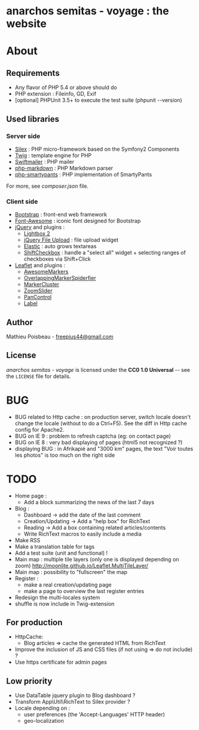 anarchos semitas - voyage : the website
=======================================

About
=====

Requirements
------------

- Any flavor of PHP 5.4 or above should do
- PHP extension : Fileinfo, GD, Exif
- [optional] PHPUnit 3.5+ to execute the test suite (phpunit --version)

Used libraries
--------------

### Server side

* [Silex](http://silex.sensiolabs.org/) : PHP micro-framework based on the Symfony2 Components
* [Twig](http://twig.sensiolabs.org/) : template engine for PHP
* [Swiftmailer](http://swiftmailer.org/) : PHP mailer
* [php-markdown](https://michelf.ca/projects/php-markdown/) : PHP Markdown parser
* [php-smartypants](https://michelf.ca/projects/php-smartypants/) : PHP implementation of SmartyPants

For more, see *composer.json* file.

### Client side

* [Bootstrap](http://twitter.github.io/bootstrap/) : front-end web framework
* [Font-Awesome](http://fortawesome.github.io/Font-Awesome/) : iconic font designed for Bootstrap
* [jQuery](http://jquery.com/) and plugins :
  * [Lightbox 2](http://lokeshdhakar.com/projects/lightbox2/)
  * [jQuery File Upload](http://blueimp.github.io/jQuery-File-Upload/) : file upload widget
  * [Elastic](http://unwrongest.com/projects/elastic/) : auto grows textareas
  * [ShiftCheckbox](https://github.com/nylen/shiftcheckbox) : handle a "select all" widget + selecting ranges of checkboxes via Shift+Click
* [Leaflet](http://leafletjs.com/) and plugins :
  * [AwesomeMarkers](https://github.com/lvoogdt/Leaflet.awesome-markers)
  * [OverlappingMarkerSpiderfier](https://github.com/jawj/OverlappingMarkerSpiderfier-Leaflet)
  * [MarkerCluster](https://github.com/Leaflet/Leaflet.markercluster)
  * [ZoomSlider](https://github.com/kartena/Leaflet.zoomslider)
  * [PanControl](https://github.com/kartena/Leaflet.Pancontrol)
  * [Label](https://github.com/Leaflet/Leaflet.label)

Author
------

Mathieu Poisbeau - <freepius44@gmail.com>

License
-------

*anarchos semitas - voyage* is licensed under the **CC0 1.0 Universal** -- see the `LICENSE` file for details.


BUG
===

* BUG related to Http cache : on production server, switch locale doesn't change the locale (without to do a Ctrl+F5).
  See the diff in Http cache config for Apache2.
* BUG on IE 9 : problem to refresh captcha (eg: on contact page)
* BUG on IE 8 : very bad displaying of pages (html5 not recognized ?)
* displaying BUG : in Afrikapié and "3000 km" pages, the text "Voir toutes les photos" is too much on the right side


TODO
====

* Home page :
  * Add a block summarizing the news of the last 7 days
* Blog :
  * Dashboard -> add the date of the last comment
  * Creation/Updating -> Add a "help box" for RichText
  * Reading -> Add a box containing related articles/contents
  * Write RichText macros to easily include a media
* Make RSS
* Make a translation table for tags
* Add a test suite (unit and functional) !
* Main map : multiple tile layers (only one is displayed depending on zoom)
  http://moonlite.github.io/Leaflet.MultiTileLayer/
* Main map : possibility to "fullscreen" the map
* Register :
  * make a real creation/updating page
  * make a page to overview the last register entries
* Redesign the multi-locales system
* shuffle is now include in Twig-extension

For production
--------------

* HttpCache:
  * Blog articles => cache the generated HTML from RichText
* Improve the inclusion of JS and CSS files (if not using => do not include) ?
* Use https certificate for admin pages

Low priority
------------

* Use DataTable jquery plugin to Blog dashboard ?
* Transform App\Util\RichText to Silex provider ?
* Locale depending on :
  * user preferences (the 'Accept-Languages' HTTP header)
  * geo-localization
